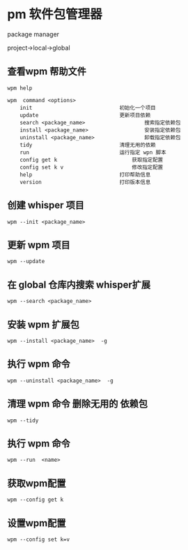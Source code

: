 # pm 软件包管理器
package manager


project->local->global

## 查看wpm 帮助文件
```
wpm help
```

```
wpm  command <options>
	init 							初始化一个项目
	update  						更新项目依赖
	search <package_name>  					搜索指定依赖包
	install <package_name>  				安装指定依赖包
	uninstall <package_name> 				卸载指定依赖包
	tidy							清理无用的依赖
	run 							运行指定 wpn 脚本
	config get k 						获取指定配置
	config set k v		 				修改指定配置
	help							打印帮助信息
	version							打印版本信息
```

## 创建 whisper 项目
```
wpm --init <package_name>
```

## 更新 wpm 项目
```
wpm --update
```

## 在 global 仓库内搜索 whisper扩展
```
wpm --search <package_name>
```

## 安装 wpm 扩展包
```
wpm --install <package_name>  -g
```

## 执行 wpm 命令
```
wpm --uninstall <package_name>  -g
```

## 清理 wpm 命令 删除无用的 依赖包
```
wpm --tidy
```

## 执行 wpm 命令
```
wpm --run  <name>
```

## 获取wpm配置
```
wpm --config get k
```

## 设置wpm配置
```
wpm --config set k=v
```
